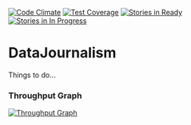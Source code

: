 [![Code Climate](https://codeclimate.com/github/d2s/DataJournalism/badges/gpa.svg)](https://codeclimate.com/github/d2s/DataJournalism)
[![Test Coverage](https://codeclimate.com/github/d2s/DataJournalism/badges/coverage.svg)](https://codeclimate.com/github/d2s/DataJournalism)
[![Stories in Ready](https://badge.waffle.io/d2s/DataJournalism.png?label=ready&title=Ready)](https://waffle.io/d2s/DataJournalism)
[![Stories in In Progress](https://badge.waffle.io/d2s/DataJournalism.png?'label=In%20Progress&title=In%20Progress)](https://waffle.io/d2s/DataJournalism)



DataJournalism
==============

Things to do…


### Throughput Graph

[![Throughput Graph](https://graphs.waffle.io/d2s/datajournalism/throughput.svg)](https://waffle.io/d2s/datajournalism/metrics)
